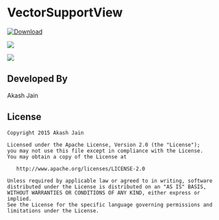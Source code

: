 # VectorSupportView

 [ ![Download](https://api.bintray.com/packages/akashandroid90/maven/vector-support-view/images/download.svg) ](https://bintray.com/akashandroid90/maven/vector-support-view/_latestVersion)
 
  <a href='https://bintray.com/akashandroid90/maven/vector-support-view?source=watch' alt='Get automatic notifications about new "vector-support-view" versions'><img src='https://www.bintray.com/docs/images/bintray_badge_color.png'></a>

<a href="https://play.google.com/store/apps/details?id=app.vectorviews" alt="Download from Google Play">
  <img src="http://www.android.com/images/brand/android_app_on_play_large.png">
</a>

Developed By
--------------------
Akash Jain

License
-----------

```
Copyright 2015 Akash Jain

Licensed under the Apache License, Version 2.0 (the "License");
you may not use this file except in compliance with the License.
You may obtain a copy of the License at

   http://www.apache.org/licenses/LICENSE-2.0

Unless required by applicable law or agreed to in writing, software
distributed under the License is distributed on an "AS IS" BASIS,
WITHOUT WARRANTIES OR CONDITIONS OF ANY KIND, either express or implied.
See the License for the specific language governing permissions and
limitations under the License.
```
